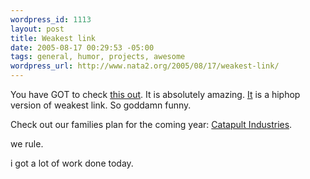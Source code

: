 ```yaml
--- 
wordpress_id: 1113
layout: post
title: Weakest link
date: 2005-08-17 00:29:53 -05:00
tags: general, humor, projects, awesome
wordpress_url: http://www.nata2.org/2005/08/17/weakest-link/
---
```

You have GOT to check <a href="http://www.dj-quik.net/main/index.php?option=com_docman&task=down&bid=31">this out</a>. It is absolutely amazing. <a href="http://www.dj-quik.net/main/index.php?option=com_docman&task=down&bid=31">It</a> is a hiphop version of weakest link. So goddamn funny. 

Check out our families plan for the coming year: <a href="http://catapultindustries.com">Catapult Industries</a>. 

we rule. 

i got a lot of work done today. 
